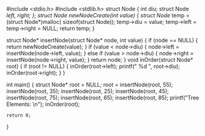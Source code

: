 #include <stdio.h>
#include <stdlib.h>
struct Node {
	int diu;
	struct Node *left, *right;
};
struct Node* newNodeCreate(int value)
{
	struct Node* temp
		= (struct Node*)malloc(
			sizeof(struct Node));
	temp->diu = value;
	temp->left = temp->right = NULL;
	return temp;
}

struct Node* insertNode(struct Node* node, int value)
{
	if (node == NULL) {
		return newNodeCreate(value);
	}
	if (value < node->diu) {
		node->left = insertNode(node->left, value);
	}
	else if (value > node->diu) {
		node->right = insertNode(node->right, value);
	}
	return node;
}
void inOrder(struct Node* root)
{
	if (root != NULL) {
		inOrder(root->left);
		printf(" %d ", root->diu);
		inOrder(root->right);
	}
}


int main()
{
	struct Node* root = NULL;
	root = insertNode(root, 55);
	insertNode(root, 35);
	insertNode(root, 25);
	insertNode(root, 45);
	insertNode(root, 75);
	insertNode(root, 65);
	insertNode(root, 85);
	printf("Tree Elements: \n");
	inOrder(root);

	return 0;
}
